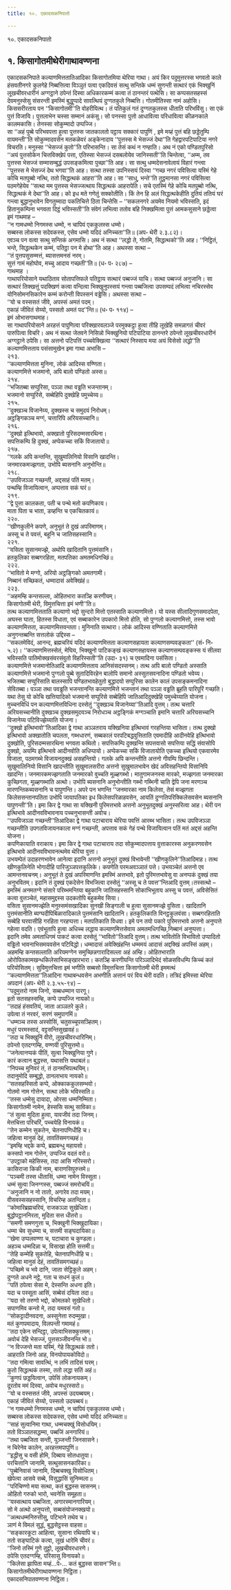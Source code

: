 ```yaml
---
title: १०. एकादसकनिपातो

---
```

१०. एकादसकनिपातो  


## १. किसागोतमीथेरीगाथावण्णना

एकादसकनिपाते कल्याणमित्ततातिआदिका किसागोतमिया थेरिया गाथा। अयं किर पदुमुत्तरस्स भगवतो काले हंसवतीनगरे कुलगेहे निब्बत्तित्वा विञ्ञुतं पत्वा एकदिवसं सत्थु सन्तिके धम्मं सुणन्ती सत्थारं एकं भिक्खुनिं लूखचीवरधारीनं अग्गट्ठाने ठपेन्तं दिस्वा अधिकारकम्मं कत्वा तं ठानन्तरं पत्थेसि। सा कप्पसतसहस्सं देवमनुस्सेसु संसरन्ती इमस्मिं बुद्धुप्पादे सावत्थियं दुग्गतकुले निब्बत्ति। गोतमीतिस्सा नामं अहोसि। किससरीरताय पन ‘‘किसागोतमी’’ति वोहरीयित्थ। तं पतिकुलं गतं दुग्गतकुलस्स धीताति परिभविंसु। सा एकं पुत्तं विजायि। पुत्तलाभेन चस्सा सम्मानं अकंसु। सो पनस्सा पुत्तो आधावित्वा परिधावित्वा कीळनकाले कालमकासि। तेनस्सा सोकुम्मादो उप्पज्जि।  
सा ‘‘अहं पुब्बे परिभवपत्ता हुत्वा पुत्तस्स जातकालतो पट्ठाय सक्कारं पापुणिं , इमे मय्हं पुत्तं बहि छड्डेतुम्पि वायमन्ती’’ति सोकुम्मादवसेन मतकळेवरं अङ्केनादाय ‘‘पुत्तस्स मे भेसज्जं देथा’’ति गेहद्वारपटिपाटिया नगरे विचरति। मनुस्सा ‘‘भेसज्जं कुतो’’ति परिभासन्ति। सा तेसं कथं न गण्हाति। अथ नं एको पण्डितपुरिसो ‘‘अयं पुत्तसोकेन चित्तविक्खेपं पत्ता, एतिस्सा भेसज्जं दसबलोयेव जानिस्सती’’ति चिन्तेत्वा, ‘‘अम्म, तव पुत्तस्स भेसज्जं सम्मासम्बुद्धं उपसङ्कमित्वा पुच्छा’’ति आह। सा सत्थु धम्मदेसनावेलायं विहारं गन्त्वा ‘‘पुत्तस्स मे भेसज्जं देथ भगवा’’ति आह। सत्था तस्सा उपनिस्सयं दिस्वा ‘‘गच्छ नगरं पविसित्वा यस्मिं गेहे कोचि मतपुब्बो नत्थि, ततो सिद्धत्थकं आहरा’’ति आह। सा ‘‘साधु, भन्ते’’ति तुट्ठमानसा नगरं पविसित्वा पठमगेहेयेव ‘‘सत्था मम पुत्तस्स भेसज्जत्थाय सिद्धत्थकं आहरापेति। सचे एतस्मिं गेहे कोचि मतपुब्बो नत्थि, सिद्धत्थकं मे देथा’’ति आह। को इध मते गणेतुं सक्कोतीति। किं तेन हि अलं सिद्धत्थकेहीति दुतियं ततियं घरं गन्त्वा बुद्धानुभावेन विगतुम्मादा पकतिचित्ते ठिता चिन्तेसि – ‘‘सकलनगरे अयमेव नियमो भविस्सति, इदं हितानुकम्पिना भगवता दिट्ठं भविस्सती’’ति संवेगं लभित्वा ततोव बहि निक्खमित्वा पुत्तं आमकसुसाने छड्डेत्वा इमं गाथमाह –  
‘‘न गामधम्मो निगमस्स धम्मो, न चापियं एककुलस्स धम्मो।  
सब्बस्स लोकस्स सदेवकस्स, एसेव धम्मो यदिदं अनिच्चता’’ति॥ (अप॰ थेरी २.३.८२)।  
एवञ्च पन वत्वा सत्थु सन्तिकं अगमासि। अथ नं सत्था ‘‘लद्धो ते, गोतमि, सिद्धत्थको’’ति आह। ‘‘निट्ठितं, भन्ते, सिद्धत्थकेन कम्मं, पतिट्ठा पन मे होथा’’ति आह। अथस्सा सत्था –  
‘‘तं पुत्तपसुसम्मत्तं, ब्यासत्तमनसं नरम्।  
सुत्तं गामं महोघोव, मच्चु आदाय गच्छती’’ति॥ (ध॰ प॰ २८७) –  
गाथमाह ।  
गाथापरियोसाने यथाठिताव सोतापत्तिफले पतिट्ठाय सत्थारं पब्बज्जं याचि। सत्था पब्बज्जं अनुजानि। सा सत्थारं तिक्खत्तुं पदक्खिणं कत्वा वन्दित्वा भिक्खुनुपस्सयं गन्त्वा पब्बजित्वा उपसम्पदं लभित्वा नचिरस्सेव योनिसोमनसिकारेन कम्मं करोन्ती विपस्सनं वड्ढेसि। अथस्सा सत्था –  
‘‘यो च वस्ससतं जीवे, अपस्सं अमतं पदम्।  
एकाहं जीवितं सेय्यो, पस्सतो अमतं पद’’न्ति॥ (ध॰ प॰ ११४) –  
इमं ओभासगाथमाह।  
सा गाथापरियोसाने अरहत्तं पापुणित्वा परिक्खारवलञ्जे परमुक्कट्ठा हुत्वा तीहि लूखेहि समन्नागतं चीवरं पारुपित्वा विचरि। अथ नं सत्था जेतवने निसिन्नो भिक्खुनियो पटिपाटिया ठानन्तरे ठपेन्तो लूखचीवरधारीनं अग्गट्ठाने ठपेसि। सा अत्तनो पटिपत्तिं पच्चवेक्खित्वा ‘‘सत्थारं निस्साय मया अयं विसेसो लद्धो’’ति कल्याणमित्तताय पसंसामुखेन इमा गाथा अभासि –  
२१३.  
‘‘कल्याणमित्तता मुनिना, लोकं आदिस्स वण्णिता।  
कल्याणमित्ते भजमानो, अपि बालो पण्डितो अस्स॥  
२१४.  
‘‘भजितब्बा सप्पुरिसा, पञ्ञा तथा वड्ढति भजन्तानम्।  
भजमानो सप्पुरिसे, सब्बेहिपि दुक्खेहि पमुच्चेय्य॥  
२१५.  
‘‘दुक्खञ्च विजानेय्य, दुक्खस्स च समुदयं निरोधम्।  
अट्ठङ्गिकञ्च मग्गं, चत्तारिपि अरियसच्चानि॥  
२१६.  
‘‘दुक्खो इत्थिभावो, अक्खातो पुरिसदम्मसारथिना।  
सपत्तिकम्पि हि दुक्खं, अप्पेकच्चा सकिं विजातायो॥  
२१७.  
‘‘गलके अपि कन्तन्ति, सुखुमालिनियो विसानि खादन्ति।  
जनमारकमज्झगता, उभोपि ब्यसनानि अनुभोन्ति॥  
२१८.  
‘‘उपविजञ्ञा गच्छन्ती, अद्दसाहं पतिं मतम्।  
पन्थम्हि विजायित्वान, अप्पत्ताव सकं घरं॥  
२१९.  
‘‘द्वे पुत्ता कालकता, पती च पन्थे मतो कपणिकाय।  
माता पिता च भाता, डय्हन्ति च एकचितकायं॥  
२२०.  
‘‘खीणकुलीने कपणे, अनुभूतं ते दुखं अपरिमाणम्।  
अस्सू च ते पवत्तं, बहूनि च जातिसहस्सानि॥  
२२१.  
‘‘वसिता सुसानमज्झे, अथोपि खादितानि पुत्तमंसानि।  
हतकुलिका सब्बगरहिता, मतपतिका अमतमधिगच्छिं॥  
२२२.  
‘‘भावितो मे मग्गो, अरियो अट्ठङ्गिको अमतगामी।  
निब्बानं सच्छिकतं, धम्मादासं अवेक्खिंहं॥  
२२३.  
‘‘अहमम्हि कन्तसल्ला, ओहितभारा कतञ्हि करणीयम्।  
किसागोतमी थेरी, विमुत्तचित्ता इमं भणी’’ति॥  
तत्थ कल्याणमित्तताति कल्याणो भद्दो सुन्दरो मित्तो एतस्साति कल्याणमित्तो। यो यस्स सीलादिगुणसमादपेता, अघस्स घाता, हितस्स विधाता, एवं सब्बाकारेन उपकारो मित्तो होति, सो पुग्गलो कल्याणमित्तो, तस्स भावो कल्याणमित्तता, कल्याणमित्तवन्तता। मुनिनाति सत्थारा। लोकं आदिस्स वण्णिताति कल्याणमित्ते अनुगन्तब्बन्ति सत्तलोकं उद्दिस्स –  
‘‘सकलमेविदं, आनन्द, ब्रह्मचरियं यदिदं कल्याणमित्तता कल्याणसहायता कल्याणसम्पवङ्कता’’ (सं॰ नि॰ ५.२)। ‘‘कल्याणमित्तस्सेतं, मेघिय, भिक्खुनो पाटिकङ्खं कल्याणसहायस्स कल्याणसम्पवङ्कस्स यं सीलवा भविस्सति पातिमोक्खसंवरसंवुतो विहरिस्सती’’ति (उदा॰ ३१) च एवमादिना पसंसिता।  
कल्याणमित्ते भजमानोतिआदि कल्याणमित्तताय आनिसंसदस्सनम्। तत्थ अपि बालो पण्डितो अस्साति कल्याणमित्ते भजमानो पुग्गलो पुब्बे सुतादिविरहेन बालोपि समानो अस्सुतसवनादिना पण्डितो भवेय्य।  
भजितब्बा सप्पुरिसाति बालस्सापि पण्डितभावहेतुतो बुद्धादयो सप्पुरिसा कालेन कालं उपसङ्कमनादिना सेवितब्बा। पञ्ञा तथा पवड्ढति भजन्तानन्ति कल्याणमित्ते भजन्तानं तथा पञ्ञा वड्ढति ब्रूहति पारिपूरिं गच्छति। यथा तेसु यो कोचि खत्तियादिको भजमानो सप्पुरिसे सब्बेहिपि जातिआदिदुक्खेहि पमुच्चेय्याति योजना।  
मुच्चनविधिं पन कल्याणमित्तविधिना दस्सेतुं ‘‘दुक्खञ्च विजानेय्या’’तिआदि वुत्तम्। तत्थ चत्तारि अरियसच्चानीति दुक्खञ्च दुक्खसमुदयञ्च निरोधञ्च अट्ठङ्गिकं मग्गञ्चाति इमानि चत्तारि अरियसच्चानि विजानेय्य पटिविज्झेय्याति योजना।  
‘‘दुक्खो इत्थिभावो’’तिआदिका द्वे गाथा अञ्ञतराय यक्खिनिया इत्थिभावं गरहन्तिया भासिता। तत्थ दुक्खो इत्थिभावो अक्खातोति चपलता, गब्भधारणं, सब्बकालं परपटिबद्धवुत्तिताति एवमादीहि आदीनवेहि इत्थिभावो दुक्खोति, पुरिसदम्मसारथिना भगवता कथितो। सपत्तिकम्पि दुक्खन्ति सपत्तवासो सपत्तिया सद्धिं संवासोपि दुक्खो, अयम्पि इत्थिभावे आदीनवोति अधिप्पायो। अप्पेकच्चा सकिं विजातायोति एकच्चा इत्थियो एकवारमेव विजाता, पठमगब्भे विजायनदुक्खं असहन्तियो। गलके अपि कन्तन्तीति अत्तनो गीवम्पि छिन्दन्ति। सुखुमालिनियो विसानि खादन्तीति सुखुमालसरीरा अत्तनो सुखुमालभावेन खेदं अविसहन्तियो विसानिपि खादन्ति। जनमारकमज्झगताति जनमारको वुच्चति मूळ्हगब्भो। मातुगामजनस्स मारको, मज्झगता जनमारका कुच्छिगता, मूळ्हगब्भाति अत्थो। उभोपि ब्यसनानि अनुभोन्तीति गब्भो गब्भिनी चाति द्वेपि जना मरणञ्च मारणन्तिकब्यसनानि च पापुणन्ति। अपरे पन भणन्ति ‘‘जनमारका नाम किलेसा, तेसं मज्झगता किलेससन्तानपतिता उभोपि जायापतिका इध किलेसपरिळाहवसेन, आयतिं दुग्गतिपरिक्किलेसवसेन ब्यसनानि पापुणन्ती’’ति। इमा किर द्वे गाथा सा यक्खिनी पुरिमत्तभावे अत्तनो अनुभूतदुक्खं अनुस्सरित्वा आह। थेरी पन इत्थिभावे आदीनवविभावनाय पच्चनुभासन्ती अवोच।  
‘‘उपविजञ्ञा गच्छन्ती’’तिआदिका द्वे गाथा पटाचाराय थेरिया पवत्तिं आरब्भ भासिता। तत्थ उपविजञ्ञा गच्छन्तीति उपगतविजायनकाला मग्गं गच्छन्ती, अपत्ताव सकं गेहं पन्थे विजायित्वान पतिं मतं अद्दसं अहन्ति योजना।  
कपणिकायाति वराकाय। इमा किर द्वे गाथा पटाचाराय तदा सोकुम्मादपत्ताय वुत्ताकारस्स अनुकरणवसेन इत्थिभावे आदीनवविभावनत्थमेव थेरिया वुत्ता।  
उभयम्पेतं उदाहरणभावेन आनेत्वा इदानि अत्तनो अनुभूतं दुक्खं विभावेन्ती ‘‘खीणकुलिने’’तिआदिमाह। तत्थ खीणकुलिनेति भोगादीहि पारिजुञ्ञपत्तकुलिके। कपणेति परमअवञ्ञातं पत्ते। उभयञ्चेतं अत्तनो एव आमन्तनवचनम्। अनुभूतं ते दुखं अपरिमाणन्ति इमस्मिं अत्तभावे, इतो पुरिमत्तभावेसु वा अनप्पकं दुक्खं तया अनुभवितम्। इदानि तं दुक्खं एकदेसेन विभजित्वा दस्सेतुं ‘‘अस्सू च ते पवत्त’’न्तिआदि वुत्तम्।तस्सत्थो – इमस्मिं अनमतग्गे संसारे परिब्भमन्तिया बहुकानि जातिसहस्सानि सोकाभिभूताय अस्सु च पवत्तं, अविसेसितं कत्वा वुत्तञ्चेतं, महासमुद्दस्स उदकतोपि बहुकमेव सिया।  
वसिता सुसानमज्झेति मनुस्समंसखादिका सुनखी सिङ्गाली च हुत्वा सुसानमज्झे वुसिता। खादितानि पुत्तमंसानीति ब्यग्घदीपिबिळारादिकाले पुत्तमंसानि खादितानि। हतकुलिकाति विनट्ठकुलवंसा। सब्बगरहिताति सब्बेहि घरवासीहि गरहिता गरहप्पत्ता। मतपतिकाति विधवा। इमे पन तयो पकारे पुरिमत्तभावे अत्तनो अनुप्पत्ते गहेत्वा वदति। एवंभूतापि हुत्वा अधिच्च लद्धाय कल्याणमित्तसेवाय अमतमधिगच्छि,निब्बानं अनुप्पत्ता।  
इदानि तमेव अमताधिगमं पाकटं कत्वा दस्सेतुं ‘‘भावितो’’तिआदि वुत्तम्। तत्थ भावितोति विभावितो उप्पादितो वड्ढितो भावनाभिसमयवसेन पटिविद्धो। धम्मादासं अवेक्खिंहन्ति धम्ममयं आदासं अद्दक्खिं अपस्सिं अहम्।  
अहमम्हि कन्तसल्लाति अरियमग्गेन समुच्छिन्नगारादिसल्ला अहं अम्हि। ओहितभाराति ओरोपितकामखन्धकिलेसाभिसङ्खारभारा। कतञ्हि करणीयन्ति परिञ्ञादिभेदं सोळसविधम्पि किच्चं कतं परियोसितम्। सुविमुत्तचित्ता इमं भणीति सब्बसो विमुत्तचित्ता किसागोतमी थेरी इममत्थं ‘‘कल्याणमित्तता’’तिआदिना गाथाबन्धवसेन अभणीति अत्तानं परं विय थेरी वदति। तत्रिदं इमिस्सा थेरिया अपदानं (अप॰ थेरी २.३.५५-९४) –  
‘‘पदुमुत्तरो नाम जिनो, सब्बधम्मान पारगू।  
इतो सतसहस्सम्हि, कप्पे उप्पज्जि नायको॥  
‘‘तदाहं हंसवतियं, जाता अञ्ञतरे कुले।  
उपेत्वा तं नरवरं, सरणं समुपागमिं॥  
‘‘धम्मञ्च तस्स अस्सोसिं, चतुसच्चूपसञ्हितम्।  
मधुरं परमस्सादं, वट्टसन्तिसुखावहं॥  
‘‘तदा च भिक्खुनिं वीरो, लूखचीवरधारिनिम्।  
ठपेन्तो एतदग्गम्हि, वण्णयी पुरिसुत्तमो॥  
‘‘जनेत्वानप्पकं पीतिं, सुत्वा भिक्खुनिया गुणे।  
कारं कत्वान बुद्धस्स, यथासत्ति यथाबलं॥  
‘‘निपच्च मुनिवरं तं, तं ठानमभिपत्थयिम्।  
तदानुमोदि सम्बुद्धो, ठानलाभाय नायको॥  
‘‘सतसहस्सितो कप्पे, ओक्काककुलसम्भवो।  
गोतमो नाम गोत्तेन, सत्था लोके भविस्सति॥  
‘‘तस्स धम्मेसु दायादा, ओरसा धम्मनिम्मिता।  
किसागोतमी नामेन, हेस्ससि सत्थु साविका॥  
‘‘तं सुत्वा मुदिता हुत्वा, यावजीवं तदा जिनम्।  
मेत्तचित्ता परिचरिं, पच्चयेहि विनायकं॥  
‘‘तेन कम्मेन सुकतेन, चेतनापणिधीहि च।  
जहित्वा मानुसं देहं, तावतिंसमगच्छहं॥  
‘‘इमम्हि भद्दके कप्पे, ब्रह्मबन्धु महायसो।  
कस्सपो नाम गोत्तेन, उप्पज्जि वदतं वरो॥  
‘‘उपट्ठाको महेसिस्स, तदा आसि नरिस्सरो।  
कासिराजा किकी नाम, बाराणसिपुरुत्तमे॥  
‘‘पञ्चमी तस्स धीतासिं, धम्मा नामेन विस्सुता।  
धम्मं सुत्वा जिनग्गस्स, पब्बज्जं समरोचयिं॥  
‘‘अनुजानि न नो तातो, अगारेव तदा मयम्।  
वीसवस्ससहस्सानि, विचरिम्ह अतन्दिता॥  
‘‘कोमारिब्रह्मचरियं, राजकञ्ञा सुखेधिता।  
बुद्धोपट्ठाननिरता, मुदिता सत्त धीतरो॥  
‘‘समणी समणगुत्ता च, भिक्खुनी भिक्खुदायिका।  
धम्मा चेव सुधम्मा च, सत्तमी सङ्घदायिका॥  
‘‘खेमा उप्पलवण्णा च, पटाचारा च कुण्डला।  
अहञ्च धम्मदिन्ना च, विसाखा होति सत्तमी॥  
‘‘तेहि कम्मेहि सुकतेहि, चेतनापणिधीहि च।  
जहित्वा मानुसं देहं, तावतिंसमगच्छहं॥  
‘‘पच्छिमे च भवे दानि, जाता सेट्ठिकुले अहम्।  
दुग्गते अधने नट्ठे, गता च सधनं कुलं॥  
‘‘पतिं ठपेत्वा सेसा मे, देस्सन्ति अधना इति।  
यदा च पस्सूता आसिं, सब्बेसं दयिता तदा॥  
‘‘यदा सो तरुणो भद्दो, कोमलको सुखेधितो।  
सपाणमिव कन्तो मे, तदा यमवसं गतो॥  
‘‘सोकट्टादीनवदना, अस्सुनेत्ता रुदम्मुखा।  
मतं कुणपमादाय, विलपन्ती गमामहं॥  
‘‘तदा एकेन सन्दिट्ठा, उपेत्वाभिसक्कुत्तमम्।  
अवोचं देहि भेसज्जं, पुत्तसञ्जीवनन्ति भो॥  
‘‘न विज्जन्ते मता यस्मिं, गेहे सिद्धत्थकं ततो।  
आहराति जिनो आह, विनयोपायकोविदो॥  
‘‘तदा गमित्वा सावत्थिं, न लभिं तादिसं घरम्।  
कुतो सिद्धत्थकं तस्मा, ततो लद्धा सतिं अहं॥  
‘‘कुणपं छड्डयित्वान, उपेसिं लोकनायकम्।  
दूरतोव ममं दिस्वा, अवोच मधुरस्सरो॥  
‘‘यो च वस्ससतं जीवे, अपस्सं उदयब्बयम्।  
एकाहं जीवितं सेय्यो, पस्सतो उदयब्बयं॥  
‘‘न गामधम्मो निगमस्स धम्मो, न चापियं एककुलस्स धम्मो।  
सब्बस्स लोकस्स सदेवकस्स, एसेव धम्मो यदिदं अनिच्चता॥  
‘‘साहं सुत्वानिमा गाथा, धम्मचक्खुं विसोधयिम्।  
ततो विञ्ञातसद्धम्मा, पब्बजिं अनगारियं॥  
‘‘तथा पब्बजिता सन्ती, युञ्जन्ती जिनसासने।  
न चिरेनेव कालेन, अरहत्तमपापुणिं॥  
‘‘इद्धीसु च वसी होमि, दिब्बाय सोतधातुया।  
परचित्तानि जानामि, सत्थुसासनकारिका॥  
‘‘पुब्बेनिवासं जानामि, दिब्बचक्खु विसोधितम्।  
खेपेत्वा आसवे सब्बे, विसुद्धासिं सुनिम्मला॥  
‘‘परिचिण्णो मया सत्था, कतं बुद्धस्स सासनम्।  
ओहितो गरुको भारो, भवनेत्ति समूहता॥  
‘‘यस्सत्थाय पब्बजिता, अगारस्मानगारियम्।  
सो मे अत्थो अनुप्पत्तो, सब्बसंयोजनक्खयो॥  
‘‘अत्थधम्मनिरुत्तीसु, पटिभाने तथेव च।  
ञाणं मे विमलं सुद्धं, बुद्धसेट्ठस्स वाहसा॥  
‘‘सङ्कारकूटा आहित्वा, सुसाना रथियापि च।  
ततो सङ्घाटिकं कत्वा, लूखं धारेमि चीवरं॥  
‘‘जिनो तस्मिं गुणे तुट्ठो, लूखचीवरधारणे।  
ठपेसि एतदग्गम्हि, परिसासु विनायको॥  
‘‘किलेसा झापिता मय्हं…पे॰… कतं बुद्धस्स सासन’’न्ति॥  
किसागोतमीथेरीगाथावण्णना निट्ठिता।  
एकादसनिपातवण्णना निट्ठिता।  